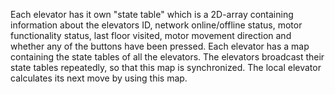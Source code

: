 Each elevator has it own "state table" which is a 2D-array containing information about the elevators ID, network online/offline status, motor functionality status,
last floor visited, motor movement direction and whether any of the buttons have been pressed. Each elevator has a map containing the state tables of all the elevators.
The elevators broadcast their state tables repeatedly, so that this map is synchronized. The local elevator calculates its next move by using this map. 


